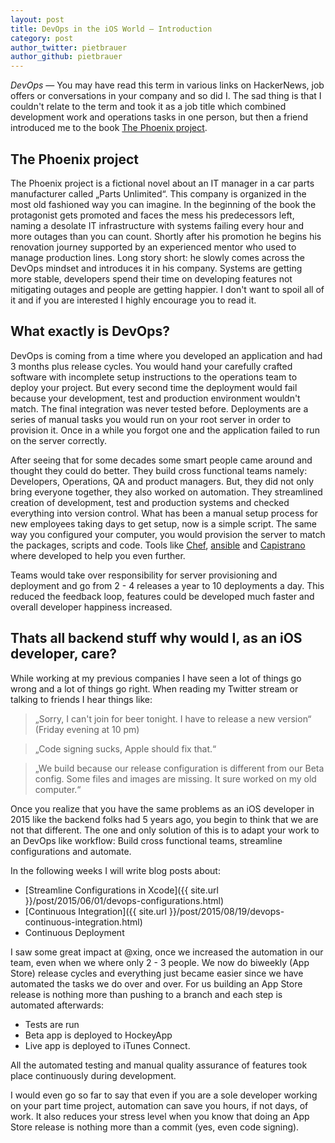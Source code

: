 ```yaml
---
layout: post
title: DevOps in the iOS World — Introduction
category: post
author_twitter: pietbrauer
author_github: pietbrauer
---
```


*DevOps* — You may have read this term in various links on HackerNews, job offers or conversations in your company and so did I. The sad thing is that I couldn't relate to the term and took it as a job title which combined development work and operations tasks in one person, but then a friend introduced me to the book [The Phoenix project](http://www.amazon.com/The-Phoenix-Project-Helping-Business/dp/0988262592).

## The Phoenix project

The Phoenix project is a fictional novel about an IT manager in a car parts manufacturer called „Parts Unlimited“. This company is organized in the most old fashioned way you can imagine.
In the beginning of the book the protagonist gets promoted and faces the mess his predecessors left, naming a desolate IT infrastructure with systems failing every hour and more outages than you can count.
Shortly after his promotion he begins his renovation journey supported by an experienced mentor who used to manage production lines.
Long story short: he slowly comes across the DevOps mindset and introduces it in his company. Systems are getting more stable, developers spend their time on developing features not mitigating outages and people are getting happier.
I don't want to spoil all of it and if you are interested I highly encourage you to read it.

## What exactly is DevOps?

DevOps is coming from a time where you developed an application and had 3 months plus release cycles. You would hand your carefully crafted software with incomplete setup instructions to the operations team to deploy your project. But every second time the deployment would fail because your development, test and production environment wouldn't match. The final integration was never tested before. Deployments are a series of manual tasks you would run on your root server in order to provision it. Once in a while you forgot one and the application failed to run on the server correctly.

After seeing that for some decades some smart people came around and thought they could do better. They build cross functional teams namely: Developers, Operations, QA and product managers. But, they did not only bring everyone together, they also worked on automation.
They streamlined creation of development, test and production systems and checked everything into version control.
What has been a manual setup process for new employees taking days to get setup, now is a simple script. The same way you configured your computer, you would provision the server to match the packages, scripts and code. Tools like [Chef](https://www.chef.io/), [ansible](http://www.ansible.com/home) and [Capistrano](http://capistranorb.com/) where developed to help you even further.

Teams would take over responsibility for server provisioning and  deployment and go from 2 - 4 releases a year to 10 deployments a day. This reduced the feedback loop, features could be developed much faster and overall developer happiness increased.

## Thats all backend stuff why would I, as an iOS developer, care?

While working at my previous companies I have seen a lot of things go wrong and a lot of things go right. When reading my Twitter stream or talking to friends I hear things like:

> „Sorry, I can't join for beer tonight. I have to release a new version“ (Friday evening at 10 pm)

> „Code signing sucks, Apple should fix that.“

> „We build because our release configuration is different from our Beta config. Some files and images are missing. It sure worked on my old computer.“

Once you realize that you have the same problems as an iOS developer in 2015 like the backend folks had 5 years ago, you begin to think that we are not that different.
The one and only solution of this is to adapt your work to an DevOps like workflow: Build cross functional teams, streamline configurations and automate.

In the following weeks I will write blog posts about:

- [Streamline Configurations in Xcode]({{ site.url }}/post/2015/06/01/devops-configurations.html)
- [Continuous Integration]({{ site.url }}/post/2015/08/19/devops-continuous-integration.html)
- Continuous Deployment

I saw some great impact at @xing, once we increased the automation in our team, even when we where only 2 - 3 people.
We now do biweekly (App Store) release cycles and everything just became easier since we have automated the tasks we do over and over.
For us building an App Store release is nothing more than pushing to a branch and each step is automated afterwards:

- Tests are run
- Beta app is deployed to HockeyApp
- Live app is deployed to iTunes Connect.

All the automated testing and manual quality assurance of features took place continuously during development.

I would even go so far to say that even if you are a sole developer working on your part time project, automation can save you hours, if not days, of work.
It also reduces your stress level when you know that doing an App Store release is nothing more than a commit (yes, even code signing).
